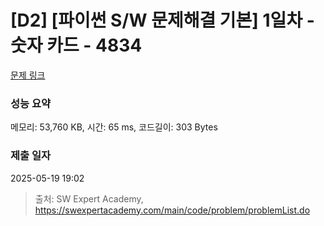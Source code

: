 # [D2] [파이썬 S/W 문제해결 기본] 1일차 - 숫자 카드 - 4834 

[문제 링크](https://swexpertacademy.com/main/code/problem/problemDetail.do?contestProbId=AWTLVouKpUgDFAVT) 

### 성능 요약

메모리: 53,760 KB, 시간: 65 ms, 코드길이: 303 Bytes

### 제출 일자

2025-05-19 19:02



> 출처: SW Expert Academy, https://swexpertacademy.com/main/code/problem/problemList.do